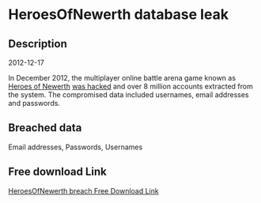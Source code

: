 # HeroesOfNewerth database leak

## Description

2012-12-17

In December 2012, the multiplayer online battle arena game known as <a href="http://www.heroesofnewerth.com/" target="_blank" rel="noopener">Heroes of Newerth</a> <a href="https://www.reddit.com/r/HeroesofNewerth/comments/14zj2p/i_am_the_guy_who_hacked_hon/" target="_blank" rel="noopener"> was hacked</a> and over 8 million accounts extracted from the system. The compromised data included usernames, email addresses and passwords.

## Breached data

Email addresses, Passwords, Usernames

## Free download Link

[HeroesOfNewerth breach Free Download Link](https://link-to.net/1229997/868.2872155303689/dynamic/?r=aHR0cHM6Ly93d3cubWVkaWFmaXJlLmNvbS92aWV3L3NITFQyMDEzakljR1dNMy9oZXJvZXNvZm5ld2VydGguY29tL2ZpbGU=)